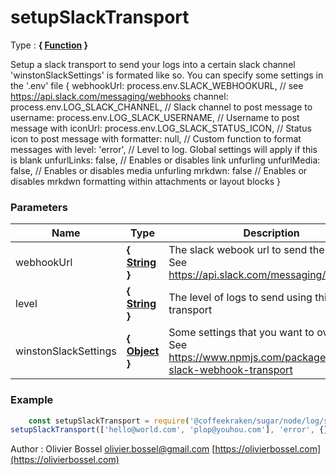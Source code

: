 # setupSlackTransport

<!-- @namespace: sugar.node.log.setupSlackTransport -->

Type : **{ [Function](https://developer.mozilla.org/fr/docs/Web/JavaScript/Reference/Objets_globaux/Function) }**


Setup a slack transport to send your logs into a certain slack channel
'winstonSlackSettings' is formated like so. You can specify some settings in the '.env' file
{
   webhookUrl: process.env.SLACK_WEBHOOKURL, // see https://api.slack.com/messaging/webhooks
   channel: process.env.LOG_SLACK_CHANNEL, // Slack channel to post message to
   username: process.env.LOG_SLACK_USERNAME, // Username to post message with
   iconUrl: process.env.LOG_SLACK_STATUS_ICON, // Status icon to post message with
   formatter: null, // Custom function to format messages with
   level: 'error', // Level to log. Global settings will apply if this is blank
   unfurlLinks: false, // Enables or disables link unfurling
   unfurlMedia: false, // Enables or disables media unfurling
   mrkdwn: false // Enables or disables mrkdwn formatting within attachments or layout blocks
}



### Parameters
Name  |  Type  |  Description  |  Status  |  Default
------------  |  ------------  |  ------------  |  ------------  |  ------------
webhookUrl  |  **{ [String](https://developer.mozilla.org/fr/docs/Web/JavaScript/Reference/Objets_globaux/String) }**  |  The slack webook url to send the log to. See https://api.slack.com/messaging/webhooks  |  optional  |  process.env.SLACK_WEBHOOKURL
level  |  **{ [String](https://developer.mozilla.org/fr/docs/Web/JavaScript/Reference/Objets_globaux/String) }**  |  The level of logs to send using this transport  |  optional  |  'error'
winstonSlackSettings  |  **{ [Object](https://developer.mozilla.org/fr/docs/Web/JavaScript/Reference/Objets_globaux/Object) }**  |  Some settings that you want to override. See https://www.npmjs.com/package/winston-slack-webhook-transport  |  optional  |  {}

### Example
```js
	const setupSlackTransport = require('@coffeekraken/sugar/node/log/setupSlackTransport');
setupSlackTransport(['hello@world.com', 'plop@youhou.com'], 'error', {});
```
Author : Olivier Bossel [olivier.bossel@gmail.com](mailto:olivier.bossel@gmail.com) [https://olivierbossel.com](https://olivierbossel.com)